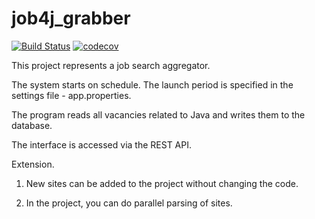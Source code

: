 # job4j_grabber
[![Build Status](https://app.travis-ci.com/Krasobas/job4j_grabber.svg?branch=main)](https://app.travis-ci.com/Krasobas/job4j_grabber)
[![codecov](https://codecov.io/gh/Krasobas/job4j_grabber/branch/main/graph/badge.svg?token=33XHLP6P78)](https://codecov.io/gh/Krasobas/job4j_grabber)

This project represents a job search aggregator.

The system starts on schedule.
The launch period is specified in the settings file - app.properties.

The program reads all vacancies related to Java and writes them to the database.

The interface is accessed via the REST API.

Extension.

1. New sites can be added to the project without changing the code.

2. In the project, you can do parallel parsing of sites.